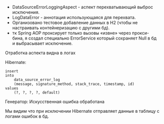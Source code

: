 * DataSourceErrorLoggingAspect - аспект перехватывающий выброс исключения.
* LogDataError - аннотация использующаяся для перехвата.
* Организовано тестовое добавление данных в H2 (чтобы не настраивать контейнеризацию с другими бд).
* тк Spring AOP проксирует только вызовы «извне» через прокси-бина, я создал специально ErrorService который сохраняет Null в бд и выбрасывает исключение.

Отработка аспекта видна в логах

Hibernate: 

    insert 
    into
        data_source_error_log
        (message, signature_method, stack_trace, timestamp, id)
    values
        (?, ?, ?, ?, default)
        
Генератор: Искусственная ошибка обработана

Мы видим что при исключении Hibernate отправляет данные в таблицу с логами ошибок в бд.
